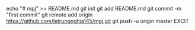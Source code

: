 echo "# mpj" >> README.md
git init
git add README.md
git commit -m "first commit"
git remote add origin https://github.com/letrungnghia145/mpj.git
git push -u origin master
EXCIT